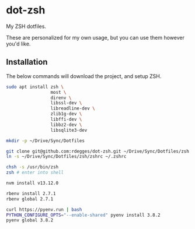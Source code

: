 # dot-zsh

My ZSH dotfiles.

These are personalized for my own usage, but you can use them however you'd
like.


## Installation

The below commands will download the project, and setup ZSH.

``` bash
sudo apt install zsh \
                 most \
                 direnv \
                 libssl-dev \
                 libreadline-dev \
                 zlib1g-dev \
                 libffi-dev \
                 libbz2-dev \
                 libsqlite3-dev

mkdir -p ~/Drive/Sync/Dotfiles

git clone git@github.com:rdegges/dot-zsh.git ~/Drive/Sync/Dotfiles/zsh
ln -s ~/Drive/Sync/Dotfiles/zsh/zshrc ~/.zshrc

chsh -s /usr/bin/zsh
zsh # enter into shell

nvm install v13.12.0

rbenv install 2.7.1
rbenv global 2.7.1

curl https://pyenv.run | bash
PYTHON_CONFIGURE_OPTS="--enable-shared" pyenv install 3.8.2
pyenv global 3.8.2
